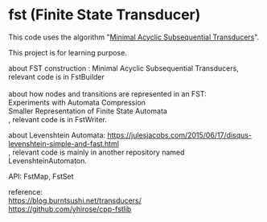 # fst (Finite State Transducer)

This code uses the algorithm "[Minimal Acyclic Subsequential Transducers](http://citeseerx.ist.psu.edu/viewdoc/download?doi=10.1.1.24.3698&rep=rep1&type=pdf)".

This project is for learning purpose.

about FST construction : Minimal Acyclic Subsequential Transducers, relevant code is in FstBuilder <br><br>
about how nodes and transitions are represented in an FST:<br>
Experiments with Automata Compression<br>
Smaller Representation of Finite State Automata<br>
, relevant code is in FstWriter.
<br>

about Levenshtein Automata: https://julesjacobs.com/2015/06/17/disqus-levenshtein-simple-and-fast.html <br>
, relevant code is mainly in another repository named LevenshteinAutomaton.

API: FstMap, FstSet

reference:<br>
https://blog.burntsushi.net/transducers/ <br>
https://github.com/yhirose/cpp-fstlib <br>